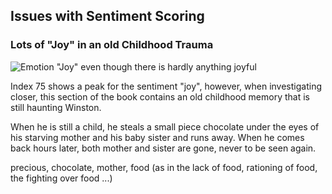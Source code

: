 ## Issues with Sentiment Scoring

### Lots of "Joy" in an old Childhood Trauma

![Emotion "Joy" even though there is hardly anything joyful]({{site.baseurl}}//Screen%20Shot%202018-03-28%20at%2011.51.58.png)

Index 75 shows a peak for the sentiment "joy", however, when investigating closer, this section of the book contains an old childhood memory that is still haunting Winston.

When he is still a child, he steals a small piece chocolate under the eyes of his starving mother and his baby sister and runs away. When he comes back hours later, both mother and sister are gone, never to be seen again.

precious, chocolate, mother, food (as in the lack of food, rationing of food, the fighting over food ...)




